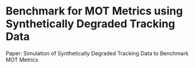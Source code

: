 # Benchmark for MOT Metrics using Synthetically Degraded Tracking Data

Paper: Simulation of Synthetically Degraded Tracking Data to Benchmark MOT Metrics
